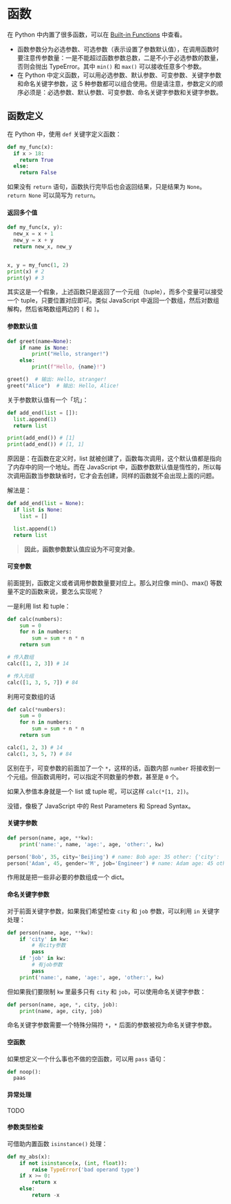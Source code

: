# 函数

在 Python 中内置了很多函数，可以在 [Built-in Functions](https://docs.python.org/3/library/functions.html#built-in-functions) 中查看。

- 函数参数分为必选参数、可选参数（表示设置了参数默认值），在调用函数时要注意传参数量：一是不能超过函数参数总数，二是不小于必选参数的数量，否则会抛出 TypeError。其中 `min()` 和 `max()` 可以接收任意多个参数。
- 在 Python 中定义函数，可以用必选参数、默认参数、可变参数、关键字参数和命名关键字参数，这 5 种参数都可以组合使用。但是请注意，参数定义的顺序必须是：必选参数、默认参数、可变参数、命名关键字参数和关键字参数。

## 函数定义

在 Python 中，使用 `def` 关键字定义函数：

```py
def my_func(x):
  if x > 18:
    return True
  else:
    return False
```

如果没有 `return` 语句，函数执行完毕后也会返回结果，只是结果为 `None`。`return None` 可以简写为 `return`。

#### 返回多个值

```py
def my_func(x, y):
  new_x = x + 1
  new_y = x + y
  return new_x, new_y


x, y = my_func(1, 2)
print(x) # 2
print(y) # 3
```

其实这是一个假象，上述函数只是返回了一个元组（tuple），而多个变量可以接受一个 tuple，只要位置对应即可。类似 JavaScript 中返回一个数组，然后对数组解构，然后省略数组两边的 `[` 和 `]`。

#### 参数默认值

```py
def greet(name=None):
    if name is None:
        print("Hello, stranger!")
    else:
        print(f"Hello, {name}!")

greet()  # 输出: Hello, stranger!
greet("Alice")  # 输出: Hello, Alice!
```

关于参数默认值有一个「坑」：

```py
def add_end(list = []):
  list.append(1)
  return list

print(add_end()) # [1]
print(add_end()) # [1, 1]
```

原因是：在函数在定义时，list 就被创建了，函数每次调用，这个默认值都是指向了内存中的同一个地址。而在 JavaScript 中，函数参数默认值是惰性的，所以每次调用函数当参数缺省时，它才会去创建，同样的函数就不会出现上面的问题。

解法是：

```py
def add_end(list = None):
  if list is None:
    list = []

  list.append(1)
  return list
```

> **因此，函数参数默认值应设为不可变对象**。

#### 可变参数

前面提到，函数定义或者调用参数数量要对应上。那么对应像 min()、max() 等数量不定的函数来说，要怎么实现呢？

一是利用 list 和 tuple：

```py
def calc(numbers):
    sum = 0
    for n in numbers:
        sum = sum + n * n
    return sum

# 传入数组
calc([1, 2, 3]) # 14

# 传入元组
calc([1, 3, 5, 7]) # 84
```

利用可变数组的话

```py
def calc(*numbers):
    sum = 0
    for n in numbers:
        sum = sum + n * n
    return sum

calc(1, 2, 3) # 14
calc(1, 3, 5, 7) # 84
```

区别在于，可变参数的前面加了一个 `*`，这样的话，函数内部 `number` 将接收到一个元组。但函数调用时，可以指定不同数量的参数，甚至是 `0` 个。

如果入参值本身就是一个 list 或 tuple 呢，可以这样 `calc(*[1, 2])`。

没错，像极了 JavaScript 中的 Rest Parameters 和 Spread Syntax。

#### 关键字参数

```py
def person(name, age, **kw):
    print('name:', name, 'age:', age, 'other:', kw)

person('Bob', 35, city='Beijing') # name: Bob age: 35 other: {'city': 'Beijing'}
person('Adam', 45, gender='M', job='Engineer') # name: Adam age: 45 other: {'gender': 'M', 'job': 'Engineer'}
```

作用就是把一些非必要的参数组成一个 dict。

#### 命名关键字参数

对于前面关键字参数，如果我们希望检查 `city` 和 `job` 参数，可以利用 `in` 关键字处理：

```py
def person(name, age, **kw):
    if 'city' in kw:
        # 有city参数
        pass
    if 'job' in kw:
        # 有job参数
        pass
    print('name:', name, 'age:', age, 'other:', kw)
```

但如果我们要限制 `kw` 里最多只有 `city` 和 `job`，可以使用命名关键字参数：

```py
def person(name, age, *, city, job):
    print(name, age, city, job)
```

命名关键字参数需要一个特殊分隔符 `*`，`*` 后面的参数被视为命名关键字参数。

#### 空函数

如果想定义一个什么事也不做的空函数，可以用 `pass` 语句：

```py
def noop():
  paas
```

#### 异常处理

TODO

#### 参数类型检查

可借助内置函数 `isinstance()` 处理：

```py
def my_abs(x):
    if not isinstance(x, (int, float)):
        raise TypeError('bad operand type')
    if x >= 0:
        return x
    else:
        return -x
```
